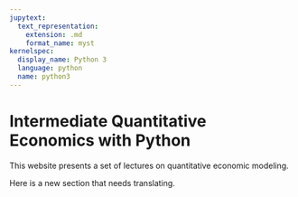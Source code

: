 ```yaml
---
jupytext:
  text_representation:
    extension: .md
    format_name: myst
kernelspec:
  display_name: Python 3
  language: python
  name: python3
---
```


# Intermediate Quantitative Economics with Python

This website presents a set of lectures on quantitative economic modeling.

Here is a new section that needs translating.

```{tableofcontents}
```